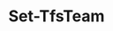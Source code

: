 ﻿---
title: Set-TfsTeam
breadcrumbs: [ "Team" ]
parent: "Team"
description: "Changes the details of a team. "
remarks: 
parameterSets: 
  "_All_": [ AreaPaths, BacklogIteration, BacklogVisibilities, BugsBehavior, Collection, Default, DefaultAreaPath, DefaultIterationMacro, Description, Force, IterationPaths, OverwriteAreaPaths, OverwriteIterationPaths, Passthru, Project, Server, Team, WorkingDays ] 
  "Set team settings":  
    Team: 
      type: "object"  
      position: "0"  
    AreaPaths: 
      type: "string[]"  
    BacklogIteration: 
      type: "string"  
    BacklogVisibilities: 
      type: "Hashtable"  
    BugsBehavior: 
      type: "BugsBehavior"  
    Collection: 
      type: "object"  
    DefaultAreaPath: 
      type: "string"  
    DefaultIterationMacro: 
      type: "string"  
    Description: 
      type: "string"  
    Force: 
      type: "SwitchParameter"  
    IterationPaths: 
      type: "string[]"  
    OverwriteAreaPaths: 
      type: "SwitchParameter"  
    OverwriteIterationPaths: 
      type: "SwitchParameter"  
    Passthru: 
      type: "SwitchParameter"  
    Project: 
      type: "object"  
    Server: 
      type: "object"  
    WorkingDays: 
      type: "DayOfWeek[]"  
  "Set default team":  
    Team: 
      type: "object"  
      position: "0"  
    Default: 
      type: "SwitchParameter"  
      required: true  
    Collection: 
      type: "object"  
    Passthru: 
      type: "SwitchParameter"  
    Project: 
      type: "object"  
    Server: 
      type: "object" 
parameters: 
  - name: "Team" 
    description: "Specifies the name of the Team, its ID (a GUID), or a Microsoft.TeamFoundation.Core.WebApi.WebApiTeam object to connect to. When omitted, it defaults to the connection set by Connect-TfsTeam (if any). For more details, see the Get-TfsTeam cmdlet. " 
    globbing: false 
    pipelineInput: "true (ByValue, ByPropertyName)" 
    position: 0 
    type: "object" 
    aliases: [ Name ] 
  - name: "Name" 
    description: "Specifies the name of the Team, its ID (a GUID), or a Microsoft.TeamFoundation.Core.WebApi.WebApiTeam object to connect to. When omitted, it defaults to the connection set by Connect-TfsTeam (if any). For more details, see the Get-TfsTeam cmdlet. This is an alias of the Team parameter." 
    globbing: false 
    pipelineInput: "true (ByValue, ByPropertyName)" 
    position: 0 
    type: "object" 
    aliases: [ Name ] 
  - name: "Default" 
    description: "Sets the specified team as the default team. " 
    required: true 
    globbing: false 
    type: "SwitchParameter" 
    defaultValue: "False" 
  - name: "Description" 
    description: "Specifies a new description " 
    globbing: false 
    type: "string" 
  - name: "DefaultAreaPath" 
    description: "Specifies the team's default area path (or \"team field\"). The default area path is assigned automatically to all work items created in a team's backlog and/or board. " 
    globbing: false 
    type: "string" 
    aliases: [ TeamFieldValue ] 
  - name: "TeamFieldValue" 
    description: "Specifies the team's default area path (or \"team field\"). The default area path is assigned automatically to all work items created in a team's backlog and/or board. This is an alias of the DefaultAreaPath parameter." 
    globbing: false 
    type: "string" 
    aliases: [ TeamFieldValue ] 
  - name: "AreaPaths" 
    description: "Specifies the backlog area path(s) that are associated with this team. Wildcards are supported. When the path ends with an asterisk, all child area paths will be included recursively. Otherwise, only the area itself (without its children) will be included. To include the children of the default area path, use the wildcard character (*) without a path. " 
    globbing: false 
    type: "string[]" 
  - name: "OverwriteAreaPaths" 
    description: "Replaces the existing area paths with the specified list of area paths. When omitted, the new area paths are added alongside the previously defined ones. " 
    globbing: false 
    type: "SwitchParameter" 
    defaultValue: "False" 
  - name: "BacklogIteration" 
    description: "Specifies the team's backlog iteration path. When omitted, defaults to the team project's root iteration. " 
    globbing: false 
    type: "string" 
    defaultValue: "\\" 
  - name: "DefaultIterationMacro" 
    description: "Specifies the default iteration macro. " 
    globbing: false 
    type: "string" 
  - name: "IterationPaths" 
    description: "Specifies the backlog iteration path(s) that are associated with this team. Wildcards are supported. " 
    globbing: false 
    type: "string[]" 
  - name: "OverwriteIterationPaths" 
    description: "Replaces the existing iteration paths with the specified list of iteration paths. When omitted, the new iteration paths are added alongside the previously defined ones. " 
    globbing: false 
    type: "SwitchParameter" 
    defaultValue: "False" 
  - name: "WorkingDays" 
    description: "Specifies the team's Working Days. " 
    globbing: false 
    type: "DayOfWeek[]" 
  - name: "BugsBehavior" 
    description: "Specifies how bugs should behave when added to a board. Possible values: Off, AsRequirements, AsTasks" 
    globbing: false 
    type: "BugsBehavior" 
    defaultValue: "Off" 
  - name: "BacklogVisibilities" 
    description: "Specifies which backlog levels (e.g. Epics, Features, Stories) should be visible. " 
    globbing: false 
    type: "Hashtable" 
  - name: "Force" 
    description: "Allows the cmdlet to create target area and/or iteration nodes if they're missing. " 
    globbing: false 
    type: "SwitchParameter" 
    defaultValue: "False" 
  - name: "Passthru" 
    description: "Returns the results of the command. By default, this cmdlet does not generate any output. " 
    globbing: false 
    type: "SwitchParameter" 
    defaultValue: "False" 
  - name: "Project" 
    description: "Specifies the name of the Team Project, its ID (a GUID), or a Microsoft.TeamFoundation.Core.WebApi.TeamProject object to connect to. When omitted, it defaults to the connection set by Connect-TfsTeamProject (if any). For more details, see the Get-TfsTeamProject cmdlet. " 
    globbing: false 
    type: "object" 
  - name: "Collection" 
    description: "Specifies the URL to the Team Project Collection or Azure DevOps Organization to connect to, a TfsTeamProjectCollection object (Windows PowerShell only), or a VssConnection object. You can also connect to an Azure DevOps Services organizations by simply providing its name instead of the full URL. For more details, see the Get-TfsTeamProjectCollection cmdlet. When omitted, it defaults to the connection set by Connect-TfsTeamProjectCollection (if any). " 
    globbing: false 
    type: "object" 
    aliases: [ Organization ] 
  - name: "Organization" 
    description: "Specifies the URL to the Team Project Collection or Azure DevOps Organization to connect to, a TfsTeamProjectCollection object (Windows PowerShell only), or a VssConnection object. You can also connect to an Azure DevOps Services organizations by simply providing its name instead of the full URL. For more details, see the Get-TfsTeamProjectCollection cmdlet. When omitted, it defaults to the connection set by Connect-TfsTeamProjectCollection (if any). This is an alias of the Collection parameter." 
    globbing: false 
    type: "object" 
    aliases: [ Organization ] 
  - name: "Server" 
    description: "Specifies the URL to the Team Foundation Server to connect to, a TfsConfigurationServer object (Windows PowerShell only), or a VssConnection object. When omitted, it defaults to the connection set by Connect-TfsConfiguration (if any). For more details, see the Get-TfsConfigurationServer cmdlet. " 
    globbing: false 
    type: "object"
inputs: 
  - type: "System.Object" 
    description: "Specifies the name of the Team, its ID (a GUID), or a Microsoft.TeamFoundation.Core.WebApi.WebApiTeam object to connect to. When omitted, it defaults to the connection set by Connect-TfsTeam (if any). For more details, see the Get-TfsTeam cmdlet. "
outputs: 
  - type: "Microsoft.TeamFoundation.Core.WebApi.WebApiTeam" 
    description: 
notes: 
relatedLinks: 
  - text: "Online Version:" 
    uri: "https://tfscmdlets.dev/docs/cmdlets/Team/Set-TfsTeam"
aliases: 
examples: 
---
